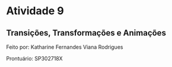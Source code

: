 # Atividade 9 
## Transições, Transformações e Animações

<p>Feito por: Katharine Fernandes Viana Rodrigues</p>
<p>Prontuário: SP302718X</p>
